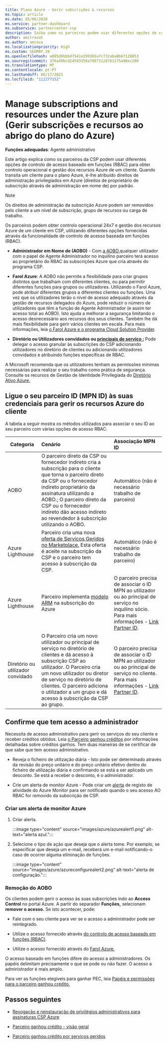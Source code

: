 ```yaml
---
title: Plano Azure - Gerir subscrições & recursos
ms.topic: article
ms.date: 05/06/2020
ms.service: partner-dashboard
ms.subservice: partnercenter-csp
description: Saiba como os parceiros podem usar diferentes opções de controlo de acesso baseado em funções (RBAC) para obter controlo operacional e gestão dos recursos Azure de um cliente.
author: amitravat
ms.author: amrava
ms.localizationpriority: High
ms.custom: SEOMAY.20
ms.openlocfilehash: a885d8bbbd7541e199365a7c732aba0b67128053
ms.sourcegitcommit: 376a49bcd245d3358a78871128761175a96ec200
ms.translationtype: MT
ms.contentlocale: pt-PT
ms.lasthandoff: 06/17/2021
ms.locfileid: "112277152"
---
```

# <a name="manage-subscriptions-and-resources-under-the-azure-plan"></a>Manage subscriptions and resources under the Azure plan (Gerir subscrições e recursos ao abrigo do plano do Azure)

**Funções adequadas**: Agente administrativo


Este artigo explica como os parceiros da CSP podem usar diferentes opções de controlo de acesso baseado em funções (RBAC) para obter controlo operacional e gestão dos recursos Azure de um cliente. Quando transita um cliente para o plano Azure, é-lhe atribuído direitos de administração privilegiados em Azure (direitos de proprietário de subscrição através de administração em nome de) por padrão.

 > [!NOTE]
 > Os direitos de administração da subscrição Azure podem ser removidos pelo cliente a um nível de subscrição, grupo de recursos ou carga de trabalho. 

 Os parceiros podem obter controlo operacional 24x7 e gestão dos recursos Azure de um cliente em CSP, utilizando diferentes opções fornecidas através da funcionalidade de controlo de acesso baseada em funções (RBAC). 

- **Administrador em Nome de (AOBO)** - Com [a AOBO,](https://channel9.msdn.com/Series/cspdev/Module-11-Admin-On-Behalf-Of-AOBO)qualquer utilizador com o papel de Agente Administrador no inquilino parceiro terá acesso ao proprietário do RBAC às subscrições Azure que cria através do programa CSP.

- **Farol Azure**: A AOBO não permite a flexibilidade para criar grupos distintos que trabalham com diferentes clientes, ou para permitir diferentes funções para grupos ou utilizadores. Utilizando o Farol Azure, pode atribuir diferentes grupos a diferentes clientes ou funções. Uma vez que os utilizadores terão o nível de acesso adequado através da gestão de recursos delegados do Azure, pode reduzir o número de utilizadores que têm a função de Agente Administrador (e assim ter acesso total ao AOBO). Isto ajuda a melhorar a segurança limitando o acesso desnecessário aos recursos dos seus clientes. Também lhe dá mais flexibilidade para gerir vários clientes em escala. Para mais informações, leia [o Farol Azure e o programa Cloud Solution Provider](/azure/lighthouse/concepts/cloud-solution-provider).

- **Diretório ou Utilizadores convidados ou [principais de serviço :](/azure/active-directory/develop/app-objects-and-service-principals)** Pode delegar o acesso granular às subscrições do CSP adicionando utilizadores no diretório de clientes ou adicionando utilizadores convidados e atribuindo funções específicas de RBAC.

A Microsoft recomenda que os utilizadores tenham as permissões mínimas necessárias para realizar o seu trabalho como prática de segurança. Consulte os recursos de Gestão de Identidade Privilegiada do [Diretório Ativo Azure.](/azure/active-directory/privileged-identity-management/pim-configure)

## <a name="link-your-partner-id-mpn-id-to-your-credentials-for-managing-customers-azure-resources"></a>Ligue o seu parceiro ID (MPN ID) às suas credenciais para gerir os recursos Azure do cliente

A tabela a seguir mostra os métodos utilizados para associar o seu ID ao seu parceiro com várias opções de acesso RBAC.

|**Categoria**   |**Cenário**   |**Associação MPN ID**|
|-----------------|:------------------------|:------------------|
|AOBO   |O parceiro direto da CSP ou fornecedor indireto cria a subscrição para o cliente que torna o parceiro direto da CSP ou o fornecedor indireto proprietário da assinatura utilizando a AOBO.; O parceiro direto da CSP ou o fornecedor indireto dão acesso indireto ao revendedor à subscrição utilizando o AOBO.|Automático (não é necessário trabalho de parceiro)|
|Azure Lighthouse|Parceiro cria uma nova [oferta de Serviços Geridos no Marketplace.](/azure/lighthouse/concepts/managed-services-offers) Esta oferta é aceite na subscrição da CSP e o parceiro tem acesso à subscrição da CSP.|Automático (não é necessário trabalho de parceiro)|
|Azure Lighthouse|Parceiro implementa [modelo ARM](/azure/lighthouse/how-to/onboard-customer) na subscrição do Azure|O parceiro precisa de associar o ID MPN ao utilizador ou ao principal de serviço no inquilino sócio. Para mais informações - [Link Partner ID](/azure/billing/billing-partner-admin-link-started).|
|Diretório ou utilizador convidado|O Parceiro cria um novo utilizador ou principal de serviço no diretório de clientes e dá acesso à subscrição CSP ao utilizador. O Parceiro cria um novo utilizador ou diretor de serviço no diretório de clientes. O parceiro adiciona o utilizador a um grupo e dá acesso à subscrição da CSP ao grupo.|O parceiro precisa de associar o ID MPN ao utilizador ou ao principal de serviço no cliente. Para mais informações - [Link Partner ID](/azure/billing/billing-partner-admin-link-started).|

## <a name="confirm-that-you-have-admin-access"></a>Confirme que tem acesso a administrador

Necessita de acesso administrativo para gerir os serviços do seu cliente e receber créditos obtidos. Leia [o Parceiro ganhou créditos](partner-earned-credit.md) por informações detalhadas sobre créditos ganhos. Tem duas maneiras de se certificar de que sabe que tem acesso administrativo.

- Reveja o ficheiro de utilização diária - Isto pode ser determinado através da revisão do preço unitário e do preço unitário efetivo dentro do ficheiro de utilização diária e confirmando se está a ser aplicado um desconto. Se está a receber o desconto, é o administrador.

- Crie um alerta de monitor Azure - Pode criar um [alerta](/azure/azure-monitor/platform/alerts-activity-log) de registo de atividade do Azure Monitor para ser notificado quando o seu acesso AO RBAC for removido da subscrição de CSP.

### <a name="create-an-azure-monitor-alert"></a>Criar um alerta de monitor Azure

1. Criar alerta.

   :::image type="content" source="images/azure/azurealert1.png" alt-text="alerta azul.":::

2. Selecione o tipo de ação que deseja que o alerta tome. Por exemplo, se especificar que deseja um e-mail, receberá um e-mail notificando-o caso de ocorrer alguma eliminação de funções.

   :::image type="content" source="images/azure/azureconfigurealert2.png" alt-text="alerta de configuração.":::

### <a name="aobo-removal"></a>Remoção do AOBO

Os clientes podem gerir o acesso às suas subscrições indo ao **Access Control** no portal Azure. A partir do separador **Funções,** selecionam **remover o acesso.** Se isto acontecer, pode:

- Fale com o seu cliente para ver se o acesso a administrador pode ser reintegrado.

- Utilize o acesso fornecido através [do controlo de acesso baseado em funções (RBAC)](/azure/role-based-access-control/overview).

- Utilize o acesso fornecido através do [Farol Azure.](https://azure.microsoft.com/services/azure-lighthouse/)

O acesso baseado em funções difere do acesso a administradores. Os papéis delimitam precisamente o que se pode ou não fazer. O acesso a administrador é mais amplo.

Para ver as funções elegíveis para ganhar PEC, leia [Papéis e permissões para o parceiro ganhou crédito.](https://query.prod.cms.rt.microsoft.com/cms/api/am/binary/RE3QuW2)

## <a name="next-steps"></a>Passos seguintes

- [Revogação e reinstauração de privilégios administrativos para assinaturas CSP Azure](revoke-reinstate-csp.md)

- [Parceiro ganhou crédito - visão geral](partner-earned-credit.md)

- [Parceiro ganhou crédito por serviços geridos](partner-earned-credit-explanation.md)